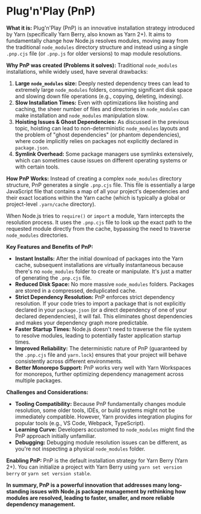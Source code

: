 # Plug'n'Play (PnP)

**What it is:**
Plug'n'Play (PnP) is an innovative installation strategy introduced by Yarn (specifically Yarn Berry, also known as Yarn 2+). It aims to fundamentally change how Node.js resolves modules, moving away from the traditional `node_modules` directory structure and instead using a single `.pnp.cjs` file (or `.pnp.js` for older versions) to map module resolutions.

**Why PnP was created (Problems it solves):**
Traditional `node_modules` installations, while widely used, have several drawbacks:
1.  **Large `node_modules` size:** Deeply nested dependency trees can lead to extremely large `node_modules` folders, consuming significant disk space and slowing down file operations (e.g., copying, deleting, indexing).
2.  **Slow Installation Times:** Even with optimizations like hoisting and caching, the sheer number of files and directories in `node_modules` can make installation and `node_modules` manipulation slow.
3.  **Hoisting Issues & Ghost Dependencies:** As discussed in the previous topic, hoisting can lead to non-deterministic `node_modules` layouts and the problem of "ghost dependencies" (or phantom dependencies), where code implicitly relies on packages not explicitly declared in `package.json`.
4.  **Symlink Overhead:** Some package managers use symlinks extensively, which can sometimes cause issues on different operating systems or with certain tools.

**How PnP Works:**
Instead of creating a complex `node_modules` directory structure, PnP generates a single `.pnp.cjs` file. This file is essentially a large JavaScript file that contains a map of all your project's dependencies and their exact locations within the Yarn cache (which is typically a global or project-level `.yarn/cache` directory).

When Node.js tries to `require()` or `import` a module, Yarn intercepts the resolution process. It uses the `.pnp.cjs` file to look up the exact path to the requested module directly from the cache, bypassing the need to traverse `node_modules` directories.

**Key Features and Benefits of PnP:**
*   **Instant Installs:** After the initial download of packages into the Yarn cache, subsequent installations are virtually instantaneous because there's no `node_modules` folder to create or manipulate. It's just a matter of generating the `.pnp.cjs` file.
*   **Reduced Disk Space:** No more massive `node_modules` folders. Packages are stored in a compressed, deduplicated cache.
*   **Strict Dependency Resolution:** PnP enforces strict dependency resolution. If your code tries to import a package that is not explicitly declared in your `package.json` (or a direct dependency of one of your declared dependencies), it will fail. This eliminates ghost dependencies and makes your dependency graph more predictable.
*   **Faster Startup Times:** Node.js doesn't need to traverse the file system to resolve modules, leading to potentially faster application startup times.
*   **Improved Reliability:** The deterministic nature of PnP (guaranteed by the `.pnp.cjs` file and `yarn.lock`) ensures that your project will behave consistently across different environments.
*   **Better Monorepo Support:** PnP works very well with Yarn Workspaces for monorepos, further optimizing dependency management across multiple packages.

**Challenges and Considerations:**
*   **Tooling Compatibility:** Because PnP fundamentally changes module resolution, some older tools, IDEs, or build systems might not be immediately compatible. However, Yarn provides integration plugins for popular tools (e.g., VS Code, Webpack, TypeScript).
*   **Learning Curve:** Developers accustomed to `node_modules` might find the PnP approach initially unfamiliar.
*   **Debugging:** Debugging module resolution issues can be different, as you're not inspecting a physical `node_modules` folder.

**Enabling PnP:**
PnP is the default installation strategy for Yarn Berry (Yarn 2+). You can initialize a project with Yarn Berry using `yarn set version berry` or `yarn set version stable`.

**In summary, PnP is a powerful innovation that addresses many long-standing issues with Node.js package management by rethinking how modules are resolved, leading to faster, smaller, and more reliable dependency management.**
